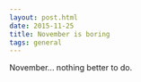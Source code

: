 ```yaml
---
layout: post.html
date: 2015-11-25
title: November is boring
tags: general
---
```


November... nothing better to do.
